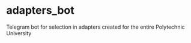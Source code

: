 # adapters_bot
Telegram bot for selection in adapters created for the entire Polytechnic University

